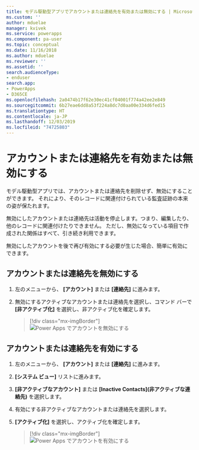 ```yaml
---
title: モデル駆動型アプリでアカウントまたは連絡先を有効または無効にする | MicrosoftDocs
ms.custom: ''
author: mduelae
manager: kvivek
ms.service: powerapps
ms.component: pa-user
ms.topic: conceptual
ms.date: 11/16/2018
ms.author: mduelae
ms.reviewer: ''
ms.assetid: ''
search.audienceType:
- enduser
search.app:
- PowerApps
- D365CE
ms.openlocfilehash: 2a0474b17f62e30ec41cf04001f774a42ee2e849
ms.sourcegitcommit: 6b27eae6dd8a53f224a8dc7d0aa00e334d6fed15
ms.translationtype: HT
ms.contentlocale: ja-JP
ms.lasthandoff: 12/03/2019
ms.locfileid: "74725803"
---
```

# <a name="deactivate-or-activate-an-account-or-contact"></a>アカウントまたは連絡先を有効または無効にする

モデル駆動型アプリでは、アカウントまたは連絡先を削除せず、無効にすることができます。 それにより、そのレコードに関連付けられている監査証跡の本来の姿が保たれます。  
  
無効にしたアカウントまたは連絡先は活動を停止します。つまり、編集したり、他のレコードに関連付けたりできません。 ただし、無効になっている項目で作成された関係はすべて、引き続き利用できます。  
  
無効にしたアカウントを後で再び有効にする必要が生じた場合、簡単に有効にできます。   
  
## <a name="deactivate-an-account-or-contact"></a>アカウントまたは連絡先を無効にする 
  
1.  左のメニューから、 **[アカウント]** または **[連絡先]** に進みます。  
  
2.  無効にするアクティブなアカウントまたは連絡先を選択し、コマンド バーで **[非アクティブ化]** を選択し、非アクティブ化を確定します。

    > [!div class="mx-imgBorder"]
    > ![Power Apps でアカウントを無効にする](media/DeactiveAccounts.png "Power Apps でアカウントを無効にする")


## <a name="activate-an-account-or-contact"></a>アカウントまたは連絡先を有効にする  
  
1.  左のメニューから、 **[アカウント]** または **[連絡先]** に進みます。 
  
2.  **[システム ビュー]** リストに進みます。

3.  **[非アクティブなアカウント]** または **[Inactive Contacts]\(非アクティブな連絡先\)** を選択します。  
  
4.  有効にする非アクティブなアカウントまたは連絡先を選択します。

5.  **[アクティブ化]** を選択し、アクティブ化を確定します。  

    > [!div class="mx-imgBorder"]
    > ![Power Apps でアカウントを有効にする](media/ActiveAccounts.png "Power Apps でアカウントを有効にする")  



